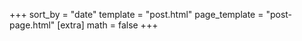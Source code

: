 +++
sort_by = "date"
template = "post.html"
page_template = "post-page.html"
[extra]
math = false
+++
